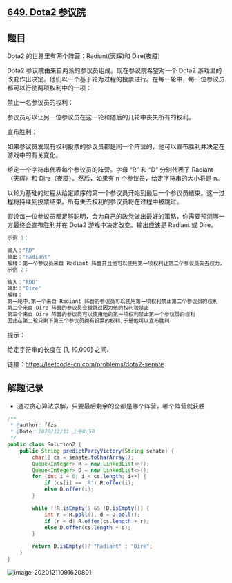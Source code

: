 ## [649. Dota2 参议院](https://leetcode-cn.com/problems/dota2-senate/)

## 题目

Dota2 的世界里有两个阵营：Radiant(天辉)和 Dire(夜魇)

Dota2 参议院由来自两派的参议员组成。现在参议院希望对一个 Dota2 游戏里的改变作出决定。他们以一个基于轮为过程的投票进行。在每一轮中，每一位参议员都可以行使两项权利中的一项：

禁止一名参议员的权利：

参议员可以让另一位参议员在这一轮和随后的几轮中丧失所有的权利。

宣布胜利：

  如果参议员发现有权利投票的参议员都是同一个阵营的，他可以宣布胜利并决定在游戏中的有关变化。

 


给定一个字符串代表每个参议员的阵营。字母 “R” 和 “D” 分别代表了 Radiant（天辉）和 Dire（夜魇）。然后，如果有 n 个参议员，给定字符串的大小将是 n。

以轮为基础的过程从给定顺序的第一个参议员开始到最后一个参议员结束。这一过程将持续到投票结束。所有失去权利的参议员将在过程中被跳过。

假设每一位参议员都足够聪明，会为自己的政党做出最好的策略，你需要预测哪一方最终会宣布胜利并在 Dota2 游戏中决定改变。输出应该是 Radiant 或 Dire。

 

```java
示例 1：

输入："RD"
输出："Radiant"
解释：第一个参议员来自 Radiant 阵营并且他可以使用第一项权利让第二个参议员失去权力，因此第二个参议员将被跳过因为他没有任何权利。然后在第二轮的时候，第一个参议员可以宣布胜利，因为他是唯一一个有投票权的人
示例 2：

输入："RDD"
输出："Dire"
解释：
第一轮中,第一个来自 Radiant 阵营的参议员可以使用第一项权利禁止第二个参议员的权利
第二个来自 Dire 阵营的参议员会被跳过因为他的权利被禁止
第三个来自 Dire 阵营的参议员可以使用他的第一项权利禁止第一个参议员的权利
因此在第二轮只剩下第三个参议员拥有投票的权利,于是他可以宣布胜利
```


提示：

给定字符串的长度在 [1, 10,000] 之间.


链接：https://leetcode-cn.com/problems/dota2-senate

## 解题记录

+ 通过贪心算法求解，只要最后剩余的全都是哪个阵营，哪个阵营就获胜

```java
/**
 * @author: ffzs
 * @Date: 2020/12/11 上午8:50
 */
public class Solution2 {
    public String predictPartyVictory(String senate) {
        char[] cs = senate.toCharArray();
        Queue<Integer> R = new LinkedList<>();
        Queue<Integer> D = new LinkedList<>();
        for (int i = 0; i < cs.length; i++) {
            if (cs[i] == 'R') R.offer(i);
            else D.offer(i);
        }

        while (!R.isEmpty() && !D.isEmpty()) {
            int r = R.poll(), d = D.poll();
            if (r < d) R.offer(cs.length + r);
            else D.offer(cs.length + d);
        }

        return D.isEmpty()? "Radiant" : "Dire";
    }
}
```

![image-20201211091620801](https://gitee.com/ffzs/picture_go/raw/master/img/image-20201211091620801.png)